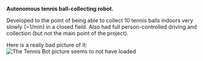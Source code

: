 **Autonomous tennis ball-collecting robot.**

Developed to the point of being able to collect 10 tennis balls indoors very slowly (~1/min) in a closed field.
Also had full person-controlled driving and collection (but not the main point of the project).

Here is a really bad picture of it:<br>
![The Tennis Bot picture seems to not have loaded](./tennis_bot_picture.png "Tennis Bot picture")
